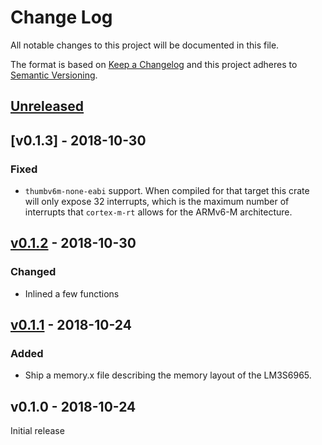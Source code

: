 # Change Log

All notable changes to this project will be documented in this file.

The format is based on [Keep a Changelog](http://keepachangelog.com/)
and this project adheres to [Semantic Versioning](http://semver.org/).

## [Unreleased]

## [v0.1.3] - 2018-10-30

### Fixed

- `thumbv6m-none-eabi` support. When compiled for that target this crate will
  only expose 32 interrupts, which is the maximum number of interrupts that
  `cortex-m-rt` allows for the ARMv6-M architecture.

## [v0.1.2] - 2018-10-30

### Changed

- Inlined a few functions

## [v0.1.1] - 2018-10-24

### Added

- Ship a memory.x file describing the memory layout of the LM3S6965.

## v0.1.0 - 2018-10-24

Initial release

[Unreleased]: https://github.com/japaric/lm3s6965/compare/v0.1.2...HEAD
[v0.1.2]: https://github.com/japaric/lm3s6965/compare/v0.1.1...v0.1.2
[v0.1.1]: https://github.com/japaric/lm3s6965/compare/v0.1.0...v0.1.1
